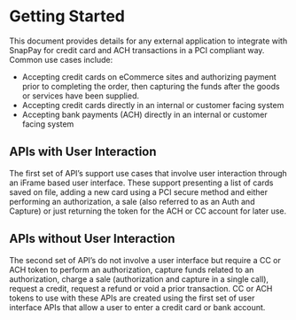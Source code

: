 # Getting Started

This document provides details for any external application to integrate with SnapPay for credit card and ACH transactions in a PCI compliant way. Common use cases include:  

*   Accepting credit cards on eCommerce sites and authorizing payment prior to completing the order, then capturing the funds after the goods or services have been supplied.
*   Accepting credit cards directly in an internal or customer facing system
*   Accepting bank payments (ACH) directly in an internal or customer facing system

## APIs with User Interaction

The first set of API’s support use cases that involve user interaction through an iFrame based user interface. These support presenting a list of cards saved on file, adding a new card using a PCI secure method and either performing an authorization, a sale (also referred to as an Auth and Capture) or just returning the token for the ACH or CC account for later use.  

## APIs without User Interaction

The second set of API’s do not involve a user interface but require a CC or ACH token to perform an authorization, capture funds related to an authorization, charge a sale (authorization and capture in a single call), request a credit, request a refund or void a prior transaction. CC or ACH tokens to use with these APIs are created using the first set of user interface APIs that allow a user to enter a credit card or bank account.

